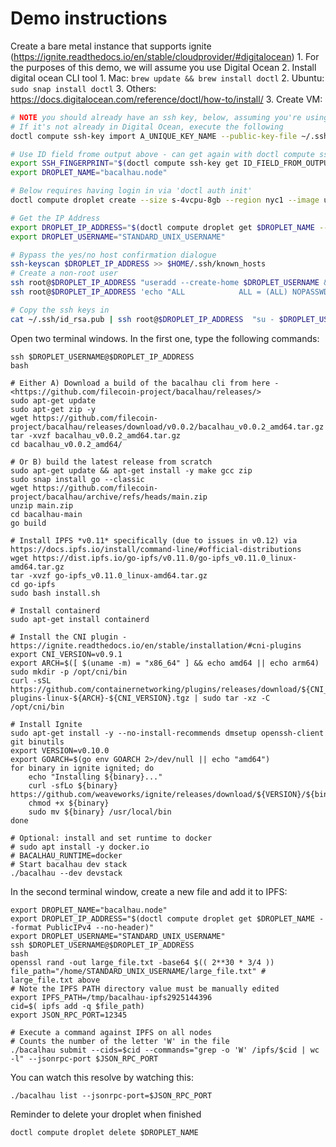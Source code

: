 # Demo instructions

Create a bare metal instance that supports ignite (<https://ignite.readthedocs.io/en/stable/cloudprovider/#digitalocean>)
    1. For the purposes of this demo, we will assume you use Digital Ocean
    2. Install digital ocean CLI tool
       1. Mac: `brew update && brew install doctl`
       2. Ubuntu: `sudo snap install doctl`
       3. Others: <https://docs.digitalocean.com/reference/doctl/how-to/install/>
    3. Create VM:

```bash
# NOTE you should already have an ssh key, below, assuming you're using the default name 'id_rsa.pub'
# If it's not already in Digital Ocean, execute the following
doctl compute ssh-key import A_UNIQUE_KEY_NAME --public-key-file ~/.ssh/id_rsa.pub

# Use ID field frome output above - can get again with doctl compute ssh-key list
export SSH_FINGERPRINT="$(doctl compute ssh-key get ID_FIELD_FROM_OUTPUT --no-header --format 'FingerPrint')"
export DROPLET_NAME="bacalhau.node"

# Below requires having login in via 'doctl auth init'
doctl compute droplet create --size s-4vcpu-8gb --region nyc1 --image ubuntu-20-04-x64 --ssh-keys $SSH_FINGERPRINT bacalhau.node

# Get the IP Address
export DROPLET_IP_ADDRESS="$(doctl compute droplet get $DROPLET_NAME --format PublicIPv4 --no-header)"
export DROPLET_USERNAME="STANDARD_UNIX_USERNAME"

# Bypass the yes/no host confirmation dialogue
ssh-keyscan $DROPLET_IP_ADDRESS >> $HOME/.ssh/known_hosts
# Create a non-root user
ssh root@$DROPLET_IP_ADDRESS "useradd --create-home $DROPLET_USERNAME && usermod -aG sudo $DROPLET_USERNAME"
ssh root@$DROPLET_IP_ADDRESS 'echo "ALL            ALL = (ALL) NOPASSWD: ALL" >> /etc/sudoers'

# Copy the ssh keys in
cat ~/.ssh/id_rsa.pub | ssh root@$DROPLET_IP_ADDRESS  "su - $DROPLET_USERNAME -c 'mkdir -p ~/.ssh && tee -a ~/.ssh/authorized_keys'"

```


Open two terminal windows. In the first one, type the following commands:

```
ssh $DROPLET_USERNAME@$DROPLET_IP_ADDRESS
bash

# Either A) Download a build of the bacalhau cli from here - <https://github.com/filecoin-project/bacalhau/releases/>
sudo apt-get update
sudo apt-get zip -y
wget https://github.com/filecoin-project/bacalhau/releases/download/v0.0.2/bacalhau_v0.0.2_amd64.tar.gz
tar -xvzf bacalhau_v0.0.2_amd64.tar.gz
cd bacalhau_v0.0.2_amd64/

# Or B) build the latest release from scratch
sudo apt-get update && apt-get install -y make gcc zip
sudo snap install go --classic
wget https://github.com/filecoin-project/bacalhau/archive/refs/heads/main.zip
unzip main.zip
cd bacalhau-main
go build

# Install IPFS *v0.11* specifically (due to issues in v0.12) via https://docs.ipfs.io/install/command-line/#official-distributions
wget https://dist.ipfs.io/go-ipfs/v0.11.0/go-ipfs_v0.11.0_linux-amd64.tar.gz
tar -xvzf go-ipfs_v0.11.0_linux-amd64.tar.gz
cd go-ipfs
sudo bash install.sh

# Install containerd
sudo apt-get install containerd

# Install the CNI plugin - https://ignite.readthedocs.io/en/stable/installation/#cni-plugins
export CNI_VERSION=v0.9.1
export ARCH=$([ $(uname -m) = "x86_64" ] && echo amd64 || echo arm64)
sudo mkdir -p /opt/cni/bin
curl -sSL https://github.com/containernetworking/plugins/releases/download/${CNI_VERSION}/cni-plugins-linux-${ARCH}-${CNI_VERSION}.tgz | sudo tar -xz -C /opt/cni/bin

# Install Ignite
sudo apt-get install -y --no-install-recommends dmsetup openssh-client git binutils
export VERSION=v0.10.0
export GOARCH=$(go env GOARCH 2>/dev/null || echo "amd64")
for binary in ignite ignited; do
    echo "Installing ${binary}..."
    curl -sfLo ${binary} https://github.com/weaveworks/ignite/releases/download/${VERSION}/${binary}-${GOARCH}
    chmod +x ${binary}
    sudo mv ${binary} /usr/local/bin
done

# Optional: install and set runtime to docker
# sudo apt install -y docker.io
# BACALHAU_RUNTIME=docker
# Start bacalhau dev stack
./bacalhau --dev devstack
```

In the second terminal window, create a new file and add it to IPFS:

```
export DROPLET_NAME="bacalhau.node"
export DROPLET_IP_ADDRESS="$(doctl compute droplet get $DROPLET_NAME --format PublicIPv4 --no-header)"
export DROPLET_USERNAME="STANDARD_UNIX_USERNAME"
ssh $DROPLET_USERNAME@$DROPLET_IP_ADDRESS
bash
openssl rand -out large_file.txt -base64 $(( 2**30 * 3/4 ))
file_path="/home/STANDARD_UNIX_USERNAME/large_file.txt" # large_file.txt above
# Note the IPFS PATH directory value must be manually edited
export IPFS_PATH=/tmp/bacalhau-ipfs2925144396
cid=$( ipfs add -q $file_path)
export JSON_RPC_PORT=12345

# Execute a command against IPFS on all nodes
# Counts the number of the letter 'W' in the file
./bacalhau submit --cids=$cid --commands="grep -o 'W' /ipfs/$cid | wc -l" --jsonrpc-port $JSON_RPC_PORT

```
You can watch this resolve by watching this:

```
./bacalhau list --jsonrpc-port=$JSON_RPC_PORT
```

Reminder to delete your droplet when finished
```
doctl compute droplet delete $DROPLET_NAME 
```
